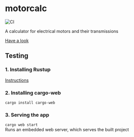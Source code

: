 # motorcalc
![CI](https://github.com/Saecki/motorcalc/workflows/CI/badge.svg)

A calculator for electrical motors and their transmissions

[Have a look](https://saecki.github.io/motorcalc/)

## Testing
### 1. Installing Rustup  
[Instructions](https://rustup.rs/)

### 2. Installing cargo-web  
```cargo install cargo-web```

### 3. Serving the app  
```cargo web start```   
Runs an embedded web server, which serves the built project


